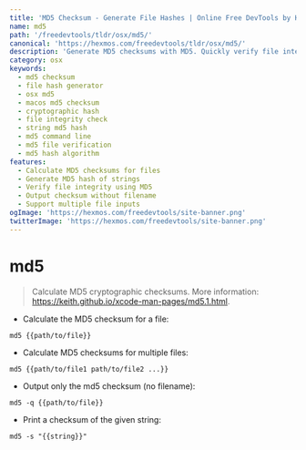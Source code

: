 ```yaml
---
title: 'MD5 Checksum - Generate File Hashes | Online Free DevTools by Hexmos'
name: md5
path: '/freedevtools/tldr/osx/md5/'
canonical: 'https://hexmos.com/freedevtools/tldr/osx/md5/'
description: 'Generate MD5 checksums with MD5. Quickly verify file integrity using cryptographic hashes on macOS. Free online tool, no registration required.'
category: osx
keywords:
  - md5 checksum
  - file hash generator
  - osx md5
  - macos md5 checksum
  - cryptographic hash
  - file integrity check
  - string md5 hash
  - md5 command line
  - md5 file verification
  - md5 hash algorithm
features:
  - Calculate MD5 checksums for files
  - Generate MD5 hash of strings
  - Verify file integrity using MD5
  - Output checksum without filename
  - Support multiple file inputs
ogImage: 'https://hexmos.com/freedevtools/site-banner.png'
twitterImage: 'https://hexmos.com/freedevtools/site-banner.png'
---
```


# md5

> Calculate MD5 cryptographic checksums.
> More information: <https://keith.github.io/xcode-man-pages/md5.1.html>.

- Calculate the MD5 checksum for a file:

`md5 {{path/to/file}}`

- Calculate MD5 checksums for multiple files:

`md5 {{path/to/file1 path/to/file2 ...}}`

- Output only the md5 checksum (no filename):

`md5 -q {{path/to/file}}`

- Print a checksum of the given string:

`md5 -s "{{string}}"`
